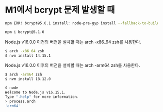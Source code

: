 # M1에서 bcrypt 문제 발생할 때

```bash
npm ERR! bcrypt@5.0.1 install: node-pre-gyp install --fallback-to-build
```

```bash
npm i bcrypt@5.1.0
```

Node.js v16.0.0 이전의 버전을 설치할 때는 arch -x86_64 zsh를 사용한다.

```bash
$ arch -x86_64 zsh
$ nvm install 14.15.1
```

Node.js v16.0.0 이후의 버전을 설치할 때는 arch -arm64 zsh를 사용한다.

```bash
$ arch -arm64 zsh
$ nvm install 18.12.0
```

```bash
$ node
Welcome to Node.js v16.15.1.
Type ".help" for more information.
> process.arch
'arm64'
```
